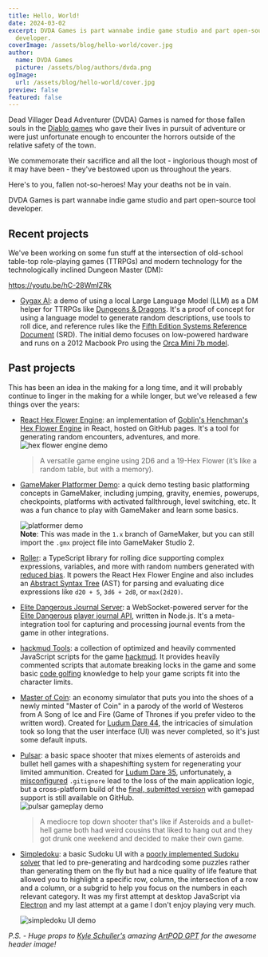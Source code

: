 ```yaml
---
title: Hello, World!
date: 2024-03-02
excerpt: DVDA Games is part wannabe indie game studio and part open-source tool
  developer.
coverImage: /assets/blog/hello-world/cover.jpg
author:
  name: DVDA Games
  picture: /assets/blog/authors/dvda.png
ogImage:
  url: /assets/blog/hello-world/cover.jpg
preview: false
featured: false
---
```

Dead Villager Dead Adventurer (DVDA) Games is named for those fallen souls in the [Diablo games](https://en.wikipedia.org/wiki/Diablo_%28video_game%29) who gave their lives in pursuit of adventure or were just unfortunate enough to encounter the horrors outside of the relative safety of the town.

We commemorate their sacrifice and all the loot - inglorious though most of it may have been - they've bestowed upon us throughout the years.

Here's to you, fallen not-so-heroes! May your deaths not be in vain.

DVDA Games is part wannabe indie game studio and part open-source tool developer.

## Recent projects

We've been working on some fun stuff at the intersection of old-school table-top role-playing games (TTRPGs) and modern technology for the technologically inclined Dungeon Master (DM):

https://youtu.be/hC-28WmlZRk

*   [Gygax AI](https://github.com/DVDAGames/local-tabletop-ai-demo): a demo of using a local Large Language Model (LLM) as a DM helper for TTRPGs like [Dungeons & Dragons](https://dnd.wizards.com/). It's a proof of concept for using a language model to generate random descriptions, use tools to roll dice, and reference rules like the [Fifth Edition Systems Reference Document](https://dnd.wizards.com/resources/systems-reference-document) (SRD). The initial demo focuses on low-powered hardware and runs on a 2012 Macbook Pro using the [Orca Mini 7b model](https://huggingface.co/pankajmathur/orca_mini_7b).
    

## Past projects

This has been an idea in the making for a long time, and it will probably continue to linger in the making for a while longer, but we've released a few things over the years:

*   [React Hex Flower Engine](https://dvdagames.github.io/react-hex-flower-engine/): an implementation of [Goblin's Henchman's Hex Flower Engine](https://goblinshenchman.wordpress.com/2018/10/25/2d6-hex-power-flower/) in React, hosted on GitHub pages. It's a tool for generating random encounters, adventures, and more.  
    ![hex flower engine demo](/assets/blog/hello-world/hex-flower.gif)
    
    > A versatile game engine using 2D6 and a 19-Hex Flower (it’s like a random table, but with a memory).
    
*   [GameMaker Platformer Demo](https://github.com/DVDAGames/gamemaker-platformer-demo): a quick demo testing basic platforming concepts in GameMaker, including jumping, gravity, enemies, powerups, checkpoints, platforms with activated fallthrough, level switching, etc. It was a fun chance to play with GameMaker and learn some basics.
    
    ![platformer demo](/assets/blog/hello-world/platformer.gif)  
    **Note**: This was made in the `1.x` branch of GameMaker, but you can still import the `.gmx` project file into GameMaker Studio 2.
    
*   [Roller](https://github.com/DVDAGames/js-die-roller): a TypeScript library for rolling dice supporting complex expressions, variables, and more with random numbers generated with [reduced bias](https://dimitri.xyz/random-ints-from-random-bits/). It powers the React Hex Flower Engine and also includes an [Abstract Syntax Tree](https://en.wikipedia.org/wiki/Abstract_syntax_tree) (AST) for parsing and evaluating dice expressions like `d20 + 5`, `3d6 + 2d8`, or `max(2d20)`.
    
*   [Elite Dangerous Journal Server](https://github.com/DVDAGames/elite-dangerous-journal-server): a WebSocket-powered server for the [Elite Dangerous](https://www.elitedangerous.com/) [player journal API](https://elite-journal.readthedocs.io/en/latest/_), written in Node.js. It's a meta-integration tool for capturing and processing journal events from the game in other integrations.
    
*   [hackmud Tools](https://github.com/DVDAGames/hackmud-tools): a collection of optimized and heavily commented JavaScript scripts for the game [hackmud](https://store.steampowered.com/app/469920/hackmud/). It provides heavily commented scripts that automate breaking locks in the game and some basic [code golfing](https://en.wikipedia.org/wiki/Code_golf) knowledge to help your game scripts fit into the character limits.
    
*   [Master of Coin](https://dvdagames.github.io/master-of-coin/): an economy simulator that puts you into the shoes of a newly minted "Master of Coin" in a parody of the world of Westeros from A Song of Ice and Fire (Game of Thrones if you prefer video to the written word). Created for [Ludum Dare 44](https://ldjam.com/events/ludum-dare/44/master-of-coin), the intricacies of simulation took so long that the user interface (UI) was never completed, so it's just some default inputs.
    
*   [Pulsar](https://github.com/DVDAGames/pulsar): a basic space shooter that mixes elements of asteroids and bullet hell games with a shapeshifting system for regenerating your limited ammunition. Created for [Ludum Dare 35](https://web.archive.org/web/20190317153309/http://ludumdare.com/compo/ludum-dare-35/), unfortunately, a [misconfigured](https://github.com/DVDAGames/pulsar/blob/master/.gitignore#L2) `.gitignore` lead to the loss of the main application logic, but a cross-platform build of the [final, submitted version](https://github.com/DVDAGames/pulsar/releases/tag/0.2.1) with gamepad support is still available on GitHub.  
    ![pulsar gameplay demo](/assets/blog/hello-world/pulsar-demo.gif)
    
    > A mediocre top down shooter that's like if Asteroids and a bullet-hell game both had weird cousins that liked to hang out and they got drunk one weekend and decided to make their own game.
    
*   [Simpledoku](https://github.com/DVDAGames/simpledoku): a basic Sudoku UI with a [poorly implemented Sudoku solver](https://github.com/DVDAGames/simpledoku/blob/master/src/utilities/solver.js) that led to pre-generating and hardcoding some puzzles rather than generating them on the fly but had a nice quality of life feature that allowed you to highlight a specific row, column, the intersection of a row and a column, or a subgrid to help you focus on the numbers in each relevant category. It was my first attempt at desktop JavaScript via [Electron](https://www.electronjs.org/) and my last attempt at a game I don't enjoy playing very much.
    
    ![simpledoku UI demo](/assets/blog/hello-world/simpledoku.gif)
    

_P.S. - Huge props to_ [_Kyle Schuller's_](https://github.com/KyleSchuller) _amazing_ [_ArtPOD GPT_](https://chat.openai.com/g/g-uBgm41tj8-artpod) _for the awesome header image!_